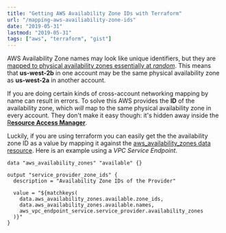 ```yaml
---
title: "Getting AWS Availability Zone IDs with Terraform"
url: "/mapping-aws-availiability-zone-ids"
date: "2019-05-31"
lastmod: "2019-05-31"
tags: ["aws", "terraform", "gist"]
---
```


AWS Availability Zone names may look like unique identifiers, but they are [mapped to physical availability zones essentially at *random*](https://docs.aws.amazon.com/ram/latest/userguide/working-with-az-ids.html). This means that **us-west-2b** in one account may be the same physical availability zone as **us-west-2a** in another account.

If you are doing certain kinds of cross-account networking mapping by name can result in errors. To solve this AWS provides the **ID** of the availability zone, which *will* map to the same physical availability zone in every account. They don't make it easy though: it's hidden away inside the [R**esource Access Manager**]( https://console.aws.amazon.com/ram).

 Luckily, if you are using terraform you can easily get the the availability zone ID as a value by mapping it against the [aws_availability_zones data resource](https://www.terraform.io/docs/providers/aws/d/availability_zones.html). Here is an example using a *VPC Service Endpoint*.

    data "aws_availability_zones" "available" {}
    
    output "service_provider_zone_ids" {
      description = "Availability Zone IDs of the Provider"
    
      value = "${matchkeys(
        data.aws_availability_zones.available.zone_ids,
        data.aws_availability_zones.available.names,
        aws_vpc_endpoint_service.service_provider.availability_zones
      )}"
    }
    
